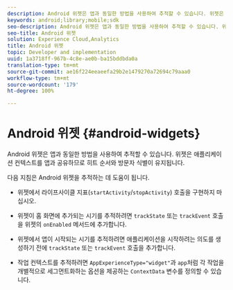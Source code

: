 ```yaml
---
description: Android 위젯은 앱과 동일한 방법을 사용하여 추적할 수 있습니다. 위젯은 애플리케이션 컨텍스트를 앱과 공유하므로 히트 순서와 방문자 식별이 유지됩니다.
keywords: android;library;mobile;sdk
seo-description: Android 위젯은 앱과 동일한 방법을 사용하여 추적할 수 있습니다. 위젯은 애플리케이션 컨텍스트를 앱과 공유하므로 히트 순서와 방문자 식별이 유지됩니다.
seo-title: Android 위젯
solution: Experience Cloud,Analytics
title: Android 위젯
topic: Developer and implementation
uuid: 1a3718ff-967b-4c8e-ae0b-ba15bddbda0a
translation-type: tm+mt
source-git-commit: ae16f224eeaeefa29b2e1479270a72694c79aaa0
workflow-type: tm+mt
source-wordcount: '179'
ht-degree: 100%

---
```



# Android 위젯 {#android-widgets}

Android 위젯은 앱과 동일한 방법을 사용하여 추적할 수 있습니다. 위젯은 애플리케이션 컨텍스트를 앱과 공유하므로 히트 순서와 방문자 식별이 유지됩니다.

다음 지침은 Android 위젯을 추적하는 데 도움이 됩니다.

* 위젯에서 라이프사이클 지표(`startActivity`/`stopActivity`) 호출을 구현하지 마십시오.

* 위젯이 홈 화면에 추가되는 시기를 추적하려면 `trackState` 또는 `trackEvent` 호출을 위젯의 `onEnabled` 메서드에 추가합니다.

* 위젯에서 앱이 시작되는 시기를 추적하려면 애플리케이션을 시작하려는 의도를 생성하기 전에 `trackState` 또는 `trackEvent` 호출을 추가합니다.

* 작업 컨텍스트를 추적하려면 `AppExperienceType="widget"`과 `app`처럼 각 작업을 개별적으로 세그먼트화하는 옵션을 제공하는 `ContextData` 변수를 정의할 수 있습니다.

